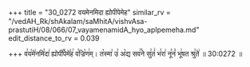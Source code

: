 +++
title = "30_0272 वयमेनमिदा ह्योपीपेमेह"
similar_rv = "/vedAH_Rk/shAkalam/saMhitA/vishvAsa-prastutiH/08/066/07_vayamenamidA_hyo_apIpemeha.md"
edit_distance_to_rv = 0.039

+++
व꣣य꣡मे꣢नमि꣣दा꣢ ह्योपी꣢꣯पेमे꣣ह꣢ व꣣ज्रि꣡ण꣢म्। त꣡स्मा꣢ उ꣣ अ꣡द्य सव꣢꣯ने सु꣣तं꣢ भ꣣रा꣢ नू꣣नं꣡ भू꣢षत श्रु꣣ते꣢ ॥ 30:0272 ॥

<div class="js_include " url="/vedAH_Rk/shAkalam/saMhitA/vishvAsa-prastutiH/08/066/07_vayamenamidA_hyo_apIpemeha.md"  newLevelForH1="2" title="विश्वास-शाकल-प्रस्तुतिः"  > </div>